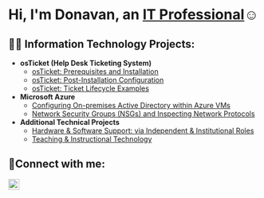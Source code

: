  <h1>Hi, I'm Donavan, an <a href="https://www.linkedin.com/in/donavan-mathews">IT Professional</a>☺</h1>

<h2>👨‍💻 Information Technology Projects:</h2>

- <b>osTicket (Help Desk Ticketing System)</b>
  - [osTicket: Prerequisites and Installation](https://github.com/dmathewsITpro/osticket-prereqs)
  - [osTicket: Post-Installation Configuration](https://github.com/dmathewsITpro/post-install-config)
  - [osTicket: Ticket Lifecycle Examples](https://github.com/dmathewsITpro/ticket-lifecycle)
- <b>Microsoft Azure</b>
  - [Configuring On-premises Active Directory within Azure VMs](https://github.com/dmathewsITpro/configure-ad)
  - [Network Security Groups (NSGs) and Inspecting Network Protocols](https://github.com/dmathewsITpro/azure-network-protocols)
- <b>Additional Technical Projects</b>
  - [Hardware & Software Support: via Independent & Institutional Roles](https://github.com/dmathewsITpro/hardware-software-support)
  - [Teaching & Instructional Technology](https://github.com/dmathewsITpro/azure-network-protocols)

<h2>🤳Connect with me:</h2>


[<img align="left" alt="Josh | LinkedIn" width="22px" src="https://cdn.jsdelivr.net/npm/simple-icons@v3/icons/linkedin.svg" />][linkedin]


[twitter]: 
[instagram]: 
[linkedin]: https://www.linkedin.com/in/donavan-mathews
